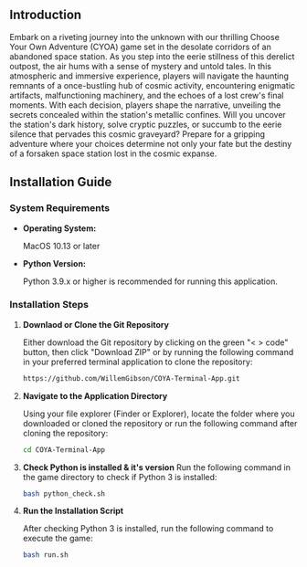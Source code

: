 ## Introduction
Embark on a riveting journey into the unknown with our thrilling Choose Your Own Adventure (CYOA) game set in the desolate corridors of an abandoned space station. As you step into the eerie stillness of this derelict outpost, the air hums with a sense of mystery and untold tales. In this atmospheric and immersive experience, players will navigate the haunting remnants of a once-bustling hub of cosmic activity, encountering enigmatic artifacts, malfunctioning machinery, and the echoes of a lost crew's final moments. With each decision, players shape the narrative, unveiling the secrets concealed within the station's metallic confines. Will you uncover the station's dark history, solve cryptic puzzles, or succumb to the eerie silence that pervades this cosmic graveyard? Prepare for a gripping adventure where your choices determine not only your fate but the destiny of a forsaken space station lost in the cosmic expanse.

## Installation Guide
### System Requirements
- **Operating System:**

    MacOS 10.13 or later

- **Python Version:**
    
    Python 3.9.x or higher is recommended for running this application.

### Installation Steps
1. **Downlaod or Clone the Git Repository**

    Either download the Git repository by clicking on the green "< > code" button, then click "Download ZIP" or by running the following command in your preferred terminal application to clone the repository:
    ```bash
    https://github.com/WillemGibson/COYA-Terminal-App.git
    ```

2. **Navigate to the Application Directory**

     Using your file explorer (Finder or Explorer), locate the folder where you downloaded or cloned the repository or run the following command after cloning the repository:
    ```bash
    cd COYA-Terminal-App
    ```

3. **Check Python is installed & it's version**
    Run the following command in the game directory to check if Python 3 is installed:

    ```bash
    bash python_check.sh
    ```

3. **Run the Installation Script**

    After checking Python 3 is installed, run the following command to execute the game:

    ```bash
    bash run.sh
    ```